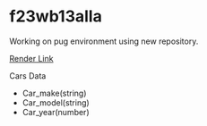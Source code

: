 # f23wb13alla
Working on pug environment using new repository.

[Render Link](https://f23wb13alla.onrender.com)

Cars Data

* Car_make(string)
* Car_model(string)
* Car_year(number)
